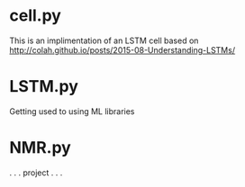 # cell.py

This is an implimentation of an LSTM cell based on http://colah.github.io/posts/2015-08-Understanding-LSTMs/

# LSTM.py 

Getting used to using ML libraries

# NMR.py

. . . project . . .
